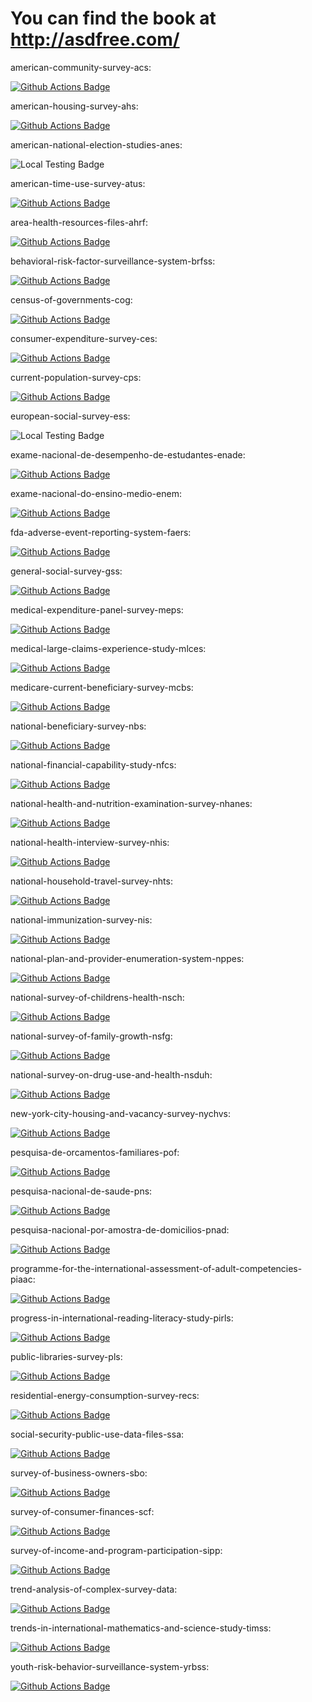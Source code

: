 # You can find the book at http://asdfree.com/
american-community-survey-acs: <p><a href="https://github.com/asdfree/acs/actions"><img src="https://github.com/asdfree/acs/actions/workflows/r.yml/badge.svg" alt="Github Actions Badge"></a></p>
american-housing-survey-ahs: <p><a href="https://github.com/asdfree/ahs/actions"><img src="https://github.com/asdfree/ahs/actions/workflows/r.yml/badge.svg" alt="Github Actions Badge"></a></p>
american-national-election-studies-anes: <p><img src='https://img.shields.io/badge/tested%20on%20my%20laptop:-2023 11 29-brightgreen' alt='Local Testing Badge'></p>
american-time-use-survey-atus: <p><a href="https://github.com/asdfree/atus/actions"><img src="https://github.com/asdfree/atus/actions/workflows/r.yml/badge.svg" alt="Github Actions Badge"></a></p>
area-health-resources-files-ahrf: <p><a href="https://github.com/asdfree/ahrf/actions"><img src="https://github.com/asdfree/ahrf/actions/workflows/r.yml/badge.svg" alt="Github Actions Badge"></a></p>
behavioral-risk-factor-surveillance-system-brfss: <p><a href="https://github.com/asdfree/brfss/actions"><img src="https://github.com/asdfree/brfss/actions/workflows/r.yml/badge.svg" alt="Github Actions Badge"></a></p>
census-of-governments-cog: <p><a href="https://github.com/asdfree/cog/actions"><img src="https://github.com/asdfree/cog/actions/workflows/r.yml/badge.svg" alt="Github Actions Badge"></a></p>
consumer-expenditure-survey-ces: <p><a href="https://github.com/asdfree/ces/actions"><img src="https://github.com/asdfree/ces/actions/workflows/r.yml/badge.svg" alt="Github Actions Badge"></a></p>
current-population-survey-cps: <p><a href="https://github.com/asdfree/cps/actions"><img src="https://github.com/asdfree/cps/actions/workflows/r.yml/badge.svg" alt="Github Actions Badge"></a></p>
european-social-survey-ess: <p><img src='https://img.shields.io/badge/tested%20on%20my%20laptop:-2023 11 29-brightgreen' alt='Local Testing Badge'></p>
exame-nacional-de-desempenho-de-estudantes-enade: <p><a href="https://github.com/asdfree/enade/actions"><img src="https://github.com/asdfree/enade/actions/workflows/r.yml/badge.svg" alt="Github Actions Badge"></a></p>
exame-nacional-do-ensino-medio-enem: <p><a href="https://github.com/asdfree/enem/actions"><img src="https://github.com/asdfree/enem/actions/workflows/r.yml/badge.svg" alt="Github Actions Badge"></a></p>
fda-adverse-event-reporting-system-faers: <p><a href="https://github.com/asdfree/faers/actions"><img src="https://github.com/asdfree/faers/actions/workflows/r.yml/badge.svg" alt="Github Actions Badge"></a></p>
general-social-survey-gss: <p><a href="https://github.com/asdfree/gss/actions"><img src="https://github.com/asdfree/gss/actions/workflows/r.yml/badge.svg" alt="Github Actions Badge"></a></p>
medical-expenditure-panel-survey-meps: <p><a href="https://github.com/asdfree/meps/actions"><img src="https://github.com/asdfree/meps/actions/workflows/r.yml/badge.svg" alt="Github Actions Badge"></a></p>
medical-large-claims-experience-study-mlces: <p><a href="https://github.com/asdfree/mlces/actions"><img src="https://github.com/asdfree/mlces/actions/workflows/r.yml/badge.svg" alt="Github Actions Badge"></a></p>
medicare-current-beneficiary-survey-mcbs: <p><a href="https://github.com/asdfree/mcbs/actions"><img src="https://github.com/asdfree/mcbs/actions/workflows/r.yml/badge.svg" alt="Github Actions Badge"></a></p>
national-beneficiary-survey-nbs: <p><a href="https://github.com/asdfree/nbs/actions"><img src="https://github.com/asdfree/nbs/actions/workflows/r.yml/badge.svg" alt="Github Actions Badge"></a></p>
national-financial-capability-study-nfcs: <p><a href="https://github.com/asdfree/nfcs/actions"><img src="https://github.com/asdfree/nfcs/actions/workflows/r.yml/badge.svg" alt="Github Actions Badge"></a></p>
national-health-and-nutrition-examination-survey-nhanes: <p><a href="https://github.com/asdfree/nhanes/actions"><img src="https://github.com/asdfree/nhanes/actions/workflows/r.yml/badge.svg" alt="Github Actions Badge"></a></p>
national-health-interview-survey-nhis: <p><a href="https://github.com/asdfree/nhis/actions"><img src="https://github.com/asdfree/nhis/actions/workflows/r.yml/badge.svg" alt="Github Actions Badge"></a></p>
national-household-travel-survey-nhts: <p><a href="https://github.com/asdfree/nhts/actions"><img src="https://github.com/asdfree/nhts/actions/workflows/r.yml/badge.svg" alt="Github Actions Badge"></a></p>
national-immunization-survey-nis: <p><a href="https://github.com/asdfree/nis/actions"><img src="https://github.com/asdfree/nis/actions/workflows/r.yml/badge.svg" alt="Github Actions Badge"></a></p>
national-plan-and-provider-enumeration-system-nppes: <p><a href="https://github.com/asdfree/nppes/actions"><img src="https://github.com/asdfree/nppes/actions/workflows/r.yml/badge.svg" alt="Github Actions Badge"></a></p>
national-survey-of-childrens-health-nsch: <p><a href="https://github.com/asdfree/nsch/actions"><img src="https://github.com/asdfree/nsch/actions/workflows/r.yml/badge.svg" alt="Github Actions Badge"></a></p>
national-survey-of-family-growth-nsfg: <p><a href="https://github.com/asdfree/nsfg/actions"><img src="https://github.com/asdfree/nsfg/actions/workflows/r.yml/badge.svg" alt="Github Actions Badge"></a></p>
national-survey-on-drug-use-and-health-nsduh: <p><a href="https://github.com/asdfree/nsduh/actions"><img src="https://github.com/asdfree/nsduh/actions/workflows/r.yml/badge.svg" alt="Github Actions Badge"></a></p>
new-york-city-housing-and-vacancy-survey-nychvs: <p><a href="https://github.com/asdfree/nychvs/actions"><img src="https://github.com/asdfree/nychvs/actions/workflows/r.yml/badge.svg" alt="Github Actions Badge"></a></p>
pesquisa-de-orcamentos-familiares-pof: <p><a href="https://github.com/asdfree/pof/actions"><img src="https://github.com/asdfree/pof/actions/workflows/r.yml/badge.svg" alt="Github Actions Badge"></a></p>
pesquisa-nacional-de-saude-pns: <p><a href="https://github.com/asdfree/pns/actions"><img src="https://github.com/asdfree/pns/actions/workflows/r.yml/badge.svg" alt="Github Actions Badge"></a></p>
pesquisa-nacional-por-amostra-de-domicilios-pnad: <p><a href="https://github.com/asdfree/pnad/actions"><img src="https://github.com/asdfree/pnad/actions/workflows/r.yml/badge.svg" alt="Github Actions Badge"></a></p>
programme-for-the-international-assessment-of-adult-competencies-piaac: <p><a href="https://github.com/asdfree/piaac/actions"><img src="https://github.com/asdfree/piaac/actions/workflows/r.yml/badge.svg" alt="Github Actions Badge"></a></p>
progress-in-international-reading-literacy-study-pirls: <p><a href="https://github.com/asdfree/pirls/actions"><img src="https://github.com/asdfree/pirls/actions/workflows/r.yml/badge.svg" alt="Github Actions Badge"></a></p>
public-libraries-survey-pls: <p><a href="https://github.com/asdfree/pls/actions"><img src="https://github.com/asdfree/pls/actions/workflows/r.yml/badge.svg" alt="Github Actions Badge"></a></p>
residential-energy-consumption-survey-recs: <p><a href="https://github.com/asdfree/recs/actions"><img src="https://github.com/asdfree/recs/actions/workflows/r.yml/badge.svg" alt="Github Actions Badge"></a></p>
social-security-public-use-data-files-ssa: <p><a href="https://github.com/asdfree/ssa/actions"><img src="https://github.com/asdfree/ssa/actions/workflows/r.yml/badge.svg" alt="Github Actions Badge"></a></p>
survey-of-business-owners-sbo: <p><a href="https://github.com/asdfree/sbo/actions"><img src="https://github.com/asdfree/sbo/actions/workflows/r.yml/badge.svg" alt="Github Actions Badge"></a></p>
survey-of-consumer-finances-scf: <p><a href="https://github.com/asdfree/scf/actions"><img src="https://github.com/asdfree/scf/actions/workflows/r.yml/badge.svg" alt="Github Actions Badge"></a></p>
survey-of-income-and-program-participation-sipp: <p><a href="https://github.com/asdfree/sipp/actions"><img src="https://github.com/asdfree/sipp/actions/workflows/r.yml/badge.svg" alt="Github Actions Badge"></a></p>
trend-analysis-of-complex-survey-data: <p><a href="https://github.com/asdfree/aaatrends/actions"><img src="https://github.com/asdfree/aaatrends/actions/workflows/r.yml/badge.svg" alt="Github Actions Badge"></a></p>
trends-in-international-mathematics-and-science-study-timss: <p><a href="https://github.com/asdfree/timss/actions"><img src="https://github.com/asdfree/timss/actions/workflows/r.yml/badge.svg" alt="Github Actions Badge"></a></p>
youth-risk-behavior-surveillance-system-yrbss: <p><a href="https://github.com/asdfree/yrbss/actions"><img src="https://github.com/asdfree/yrbss/actions/workflows/r.yml/badge.svg" alt="Github Actions Badge"></a></p>
